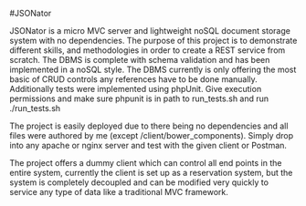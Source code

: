 #JSONator

JSONator is a micro MVC server and lightweight noSQL document storage system with no dependencies. The purpose of this project is to demonstrate different skills, and methodologies in order to create a REST service from scratch. The DBMS is complete with schema validation and has been implemented in a noSQL style. The DBMS currently is only offering the most basic of CRUD controls any references have to be done manually. Additionally tests were implemented using phpUnit. Give execution permissions and make sure phpunit is in path to run_tests.sh and run ./run_tests.sh
 
The project is easily deployed due to there being no dependencies and all files were authored by me (except /client/bower_components). Simply drop into any apache or nginx server and test with the given client or Postman.
 
The project offers a dummy client which can control all end points in the entire system, currently the client is set up as a reservation system, but the system is completely decoupled and can be modified very quickly to service any type of data like a traditional MVC framework.
